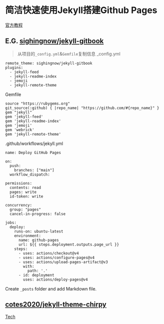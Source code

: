 # 简洁快速使用Jekyll搭建Github Pages
[官方教程](https://github.com/skills/github-pages)

## E.G. [sighingnow/jekyll-gitbook](https://github.com/sighingnow/jekyll-gitbook)

>从项目的`_config.yml`&`Gemfile`复制信息
_config.yml
```
remote_theme: sighingnow/jekyll-gitbook
plugins:
  - jekyll-feed
  - jekyll-readme-index
  - jemoji
  - jekyll-remote-theme
```
Gemfile
```
source "https://rubygems.org"
git_source(:github) { |repo_name| "https://github.com/#{repo_name}" }
gem "jekyll"
gem 'jekyll-feed'
gem 'jekyll-readme-index'
gem 'jemoji'
gem 'webrick'
gem 'jekyll-remote-theme'
```
.github/workflows/jekyll.yml
```
name: Deploy GitHub Pages

on:
  push:
    branches: ["main"]
  workflow_dispatch:

permissions:
  contents: read
  pages: write
  id-token: write

concurrency:
  group: "pages"
  cancel-in-progress: false

jobs:
  deploy:
    runs-on: ubuntu-latest
    environment:
      name: github-pages
      url: ${{ steps.deployment.outputs.page_url }}
    steps:
      - uses: actions/checkout@v4
      - uses: actions/configure-pages@v4
      - uses: actions/upload-pages-artifact@v3
        with:
          path: '.'
      - id: deployment
        uses: actions/deploy-pages@v4
```
Create `_posts` folder and add Markdown file.

## [cotes2020/jekyll-theme-chirpy](https://github.com/cotes2020/jekyll-theme-chirpy)
[Tech](https://zhang-nianqiang.github.io/posts/Deploy-Jekyll-on-GitHub-Pages-using-Chirpy-Theme/)
